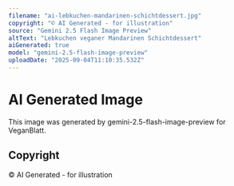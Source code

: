 ```yaml
---
filename: "ai-lebkuchen-mandarinen-schichtdessert.jpg"
copyright: "© AI Generated - for illustration"
source: "Gemini 2.5 Flash Image Preview"
altText: "Lebkuchen veganer Mandarinen Schichtdessert"
aiGenerated: true
model: "gemini-2.5-flash-image-preview"
uploadDate: "2025-09-04T11:10:35.532Z"
---
```


# AI Generated Image

This image was generated by gemini-2.5-flash-image-preview for VeganBlatt.

## Copyright
© AI Generated - for illustration
